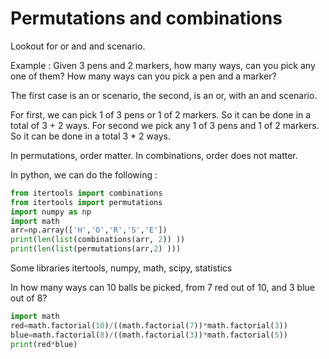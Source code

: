 # Permutations and combinations

Lookout for or and and scenario.

Example : Given 3 pens and 2 markers, how many ways, can you pick any one of them? How many ways can you pick a pen and a marker?

The first case is an or scenario, the second, is an or, with an and scenario.

For first, we can pick 1 of 3 pens or 1 of 2 markers. So it can be done in a total of 3 + 2 ways.
For second we pick any 1 of 3 pens and 1 of 2 markers. So it can be done in a total 3 * 2 ways.

In permutations, order matter. In combinations, order does not matter.

In python, we can do the following :

```python
from itertools import combinations
from itertools import permutations
import numpy as np
import math
arr=np.array(['H','O','R','S','E'])
print(len(list(combinations(arr, 2)) ))
print(len(list(permutations(arr,2) )))  
```

Some libraries itertools, numpy, math, scipy, statistics

In how many ways can 10 balls be picked, from 7 red out of 10, and 3 blue out of 8?

```python
import math
red=math.factorial(10)/((math.factorial(7))*math.factorial(3))
blue=math.factorial(8)/((math.factorial(3))*math.factorial(5))
print(red*blue)
```
